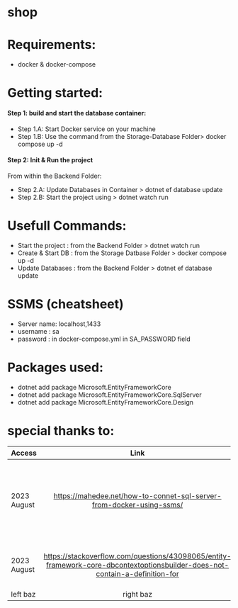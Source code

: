 # shop

# Requirements:
* docker & docker-compose 

# Getting started:
#### Step 1: build and start the database container:
* Step 1.A: Start Docker service on your machine
* Step 1.B: Use the command from the Storage-Database Folder> docker compose up -d
#### Step 2: Init & Run the project
From within the Backend Folder:
* Step 2.A: Update Databases in Container > dotnet ef database update 
* Step 2.B: Start the project using > dotnet watch run

# Usefull Commands:
* Start the project : from the Backend Folder > dotnet watch run
* Create & Start DB : from the Storage Datbase Folder > docker compose up -d 
* Update Databases  : from the Backend Folder > dotnet ef database update

# SSMS (cheatsheet)
* Server name: localhost,1433
* username   : sa
* password   : in docker-compose.yml in SA_PASSWORD field



# Packages used:
* dotnet add package Microsoft.EntityFrameworkCore
* dotnet add package Microsoft.EntityFrameworkCore.SqlServer
* dotnet add package Microsoft.EntityFrameworkCore.Design


# special thanks to: 
| Access         | Link          | Assistance | 
| -------------  |:-------------:|:-------------: |
| 2023 August    | https://mahedee.net/how-to-connet-sql-server-from-docker-using-ssms/   | helped find server name - proper naming in general is important name was port |
| 2023 August    | https://stackoverflow.com/questions/43098065/entity-framework-core-dbcontextoptionsbuilder-does-not-contain-a-definition-for | Helped find need for SqlServer lib
| left baz       | right baz     |
